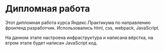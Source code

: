 # Дипломная работа
Этот дипломная работа курса Яндекс.Практикума по направлению фронтенд разработчик. Использовались html, css, webpack, JavaScript.

На данном этапе настроена инфраструктура и написана вёрстка, на втром этапе будет написан JavaScript код.
